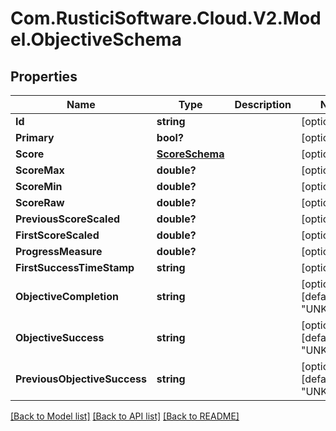 # Com.RusticiSoftware.Cloud.V2.Model.ObjectiveSchema
## Properties

Name | Type | Description | Notes
------------ | ------------- | ------------- | -------------
**Id** | **string** |  | [optional] 
**Primary** | **bool?** |  | [optional] 
**Score** | [**ScoreSchema**](ScoreSchema.md) |  | [optional] 
**ScoreMax** | **double?** |  | [optional] 
**ScoreMin** | **double?** |  | [optional] 
**ScoreRaw** | **double?** |  | [optional] 
**PreviousScoreScaled** | **double?** |  | [optional] 
**FirstScoreScaled** | **double?** |  | [optional] 
**ProgressMeasure** | **double?** |  | [optional] 
**FirstSuccessTimeStamp** | **string** |  | [optional] 
**ObjectiveCompletion** | **string** |  | [optional] [default to "UNKNOWN"]
**ObjectiveSuccess** | **string** |  | [optional] [default to "UNKNOWN"]
**PreviousObjectiveSuccess** | **string** |  | [optional] [default to "UNKNOWN"]

[[Back to Model list]](../README.md#documentation-for-models) [[Back to API list]](../README.md#documentation-for-api-endpoints) [[Back to README]](../README.md)

